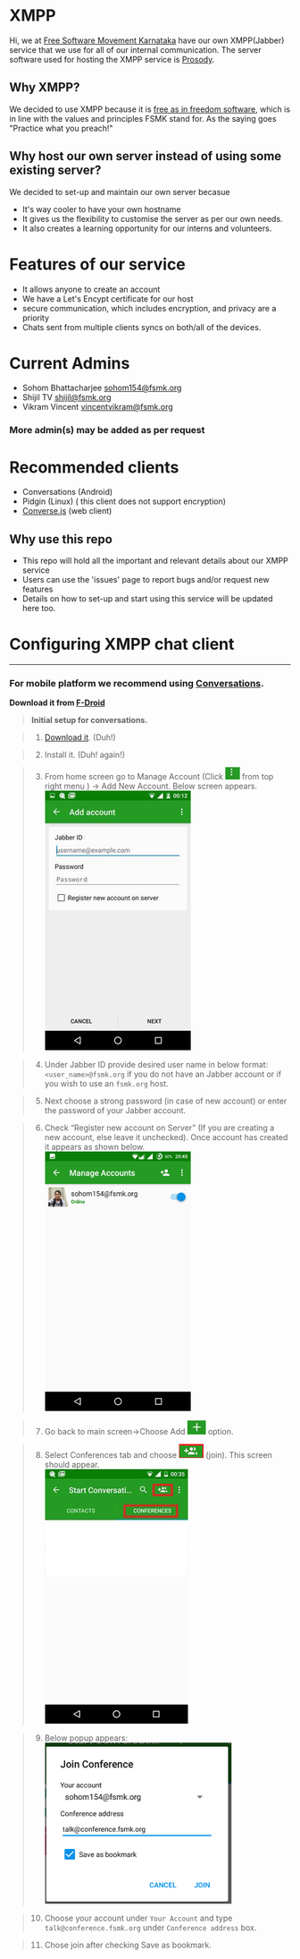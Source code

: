 # XMPP

Hi, we at [Free Software Movement Karnataka](https://fsmk.org) have our own XMPP(Jabber) service that we use for all of our internal communication. 
The server software used for hosting the XMPP service is [Prosody](https://prosody.im). 

## Why XMPP?
We decided to use XMPP because it is [free as in freedom software](https://www.fsf.org/about/what-is-free-software), which is in line with the values and principles FSMK stand for. As the saying goes "Practice what you preach!"

## Why host our own server instead of using some existing server?
We decided to set-up and maintain our own server becasue 
- It's way cooler to have your own hostname
- It gives us the flexibility to customise the server as per our own needs.
- It also creates a learning opportunity for our interns and volunteers.

# Features of our service
- It allows anyone to create an account
- We have a Let's Encypt certificate for our host
- secure communication, which includes encryption, and privacy are a priority
- Chats sent from multiple clients syncs on both/all of the devices. 

# Current Admins
- Sohom Bhattacharjee <sohom154@fsmk.org>
- Shijil TV <shijil@fsmk.org>
- Vikram Vincent <vincentvikram@fsmk.org>

### More admin(s) may be added as per request


# Recommended clients
- Conversations (Android)
- Pidgin (Linux) ( this client does not support encryption)
- [Converse.js](https://conversejs.org/) (web client)

## Why use this repo
- This repo will hold all the important and relevant details about our XMPP service
- Users can use the 'issues' page to report bugs and/or request new features
- Details on how to set-up and start using this service will be updated here too.


# Configuring XMPP chat client </u>
___

### __For mobile platform we recommend using [Conversations](https://conversations.im/).__
__Download it from [F-Droid](https://f-droid.org/repository/browse/?fdid=eu.siacs.conversations)__

> __Initial setup for conversations.__

> 1. [Download it](https://f-droid.org/repo/eu.siacs.conversations_165.apk). (Duh!)

> 2. Install it. (Duh! again!)

> 3. From home screen go to Manage Account (Click ![image002](assets/image002.jpg) from top right menu   ) -> Add New 
Account. Below screen appears.<br>
![image004](assets/image004.jpg)

> 4. Under Jabber ID  provide desired user name in below format: `<user_name>@fsmk.org` if you do not have an Jabber account or if you wish to use an `fsmk.org` host. 

> 5. Next choose a strong password (in case of new account) or enter the password of your Jabber account.

> 6. Check “Register new account on Server” (If you are creating a new account, else leave it unchecked). Once account has created it appears as shown below. <br>![image006](assets/image006.jpg)

> 7. Go back to main screen->Choose Add ![image008](assets/image008.jpg)  option.

> 8. Select Conferences tab and choose ![image009](assets/image009.png) (join). This screen should appear.
> <br>![image011](assets/image011.jpg)

> 9. Below popup appears:
<br>![image012](assets/image012.png)

> 10. Choose your account under `Your Account` and type `talk@conference.fsmk.org` under `Conference address` box.

> 11. Chose join after checking Save as bookmark.


